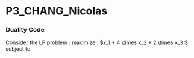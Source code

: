 # P3_CHANG_Nicolas

### Duality Code

Consider the LP problem :
maximize : $x_1 + 4 \times x_2 + 2 \times x_3 $
subject to

